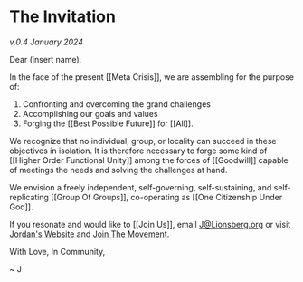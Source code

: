 # The Invitation
*v.0.4 January 2024*

Dear (insert name), 

In the face of the present [[Meta Crisis]], we are assembling for the purpose of: 

1. Confronting and overcoming the grand challenges  
2. Accomplishing our goals and values 
3. Forging the [[Best Possible Future]] for [[All]]. 

We recognize that no individual, group, or locality can succeed in these objectives in isolation. It is therefore necessary to forge some kind of [[Higher Order Functional Unity]] among the forces of [[Goodwill]] capable of meetings the needs and solving the challenges at hand. 

We envision a freely independent, self-governing, self-sustaining, and self-replicating [[Group Of Groups]], co-operating as [[One Citizenship Under God]]. 

If you resonate and would like to [[Join Us]], email J@Lionsberg.org or visit [Jordan's Website](https://jordannicholas.org) and [Join The Movement](https://jordannicholas.org/join_the_movement).  

With Love, In Community, 

~ J 

